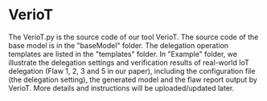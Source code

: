# VerioT
The VerioT.py is the source code of our tool VerioT. 
The source code of the base model is in the "baseModel" folder. 
The delegation operation templates are listed in the "templates" folder. 
In "Example" folder, we illustrate the delegation settings and verification results of real-world IoT delegation (Flaw 1, 2, 3 and 5 in our paper), including the configuration file (the delegation setting), the generated model and the flaw report output by VerioT.
More details and instructions will be uploaded/updated later.
